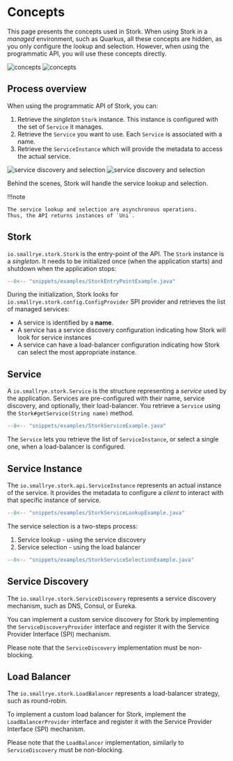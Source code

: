 # Concepts

This page presents the concepts used in Stork.
When using Stork in a _managed_ environment, such as Quarkus, all these concepts are hidden, as you only configure the lookup and selection.
However, when using the programmatic API, you will use these concepts directly.


![concepts](target/stork.svg#only-light)
![concepts](target/stork_dark.svg#only-dark)

## Process overview

When using the programmatic API of Stork, you can:

1. Retrieve the _singleton_ `Stork` instance. This instance is configured with the set of `Service` it manages.
2. Retrieve the `Service` you want to use. Each `Service` is associated with a name.
3. Retrieve the `ServiceInstance` which will provide the metadata to access the actual service.

![service discovery and selection](target/sequence.svg#only-light)
![service discovery and selection](target/sequence_dark.svg#only-dark)

Behind the scenes, Stork will handle the service lookup and selection.

!!!note

    The service lookup and selection are asynchronous operations.
    Thus, the API returns instances of `Uni`. 

## Stork

`io.smallrye.stork.Stork` is the entry-point of the API.
The `Stork` instance is a _singleton_.
It needs to be initialized once (when the application starts) and shutdown when the application stops:

```java linenums="1"
--8<-- "snippets/examples/StorkEntryPointExample.java"
```

During the initialization, Stork looks for `io.smallrye.stork.config.ConfigProvider` SPI provider and retrieves the list of managed services:

* A service is identified by a **name**. 
* A service has a service discovery configuration indicating how Stork will look for service instances
* A service can have a load-balancer configuration indicating how Stork can select the most appropriate instance.

## Service

A `io.smallrye.stork.Service` is the structure representing a _service_ used by the application.
Services are pre-configured with their name, service discovery, and optionally, their load-balancer.
You retrieve a `Service` using the `Stork#getService(String name)` method.

```java linenums="1"
--8<-- "snippets/examples/StorkServiceExample.java"
```

The `Service` lets you retrieve the list of `ServiceInstance`, or select a single one, when a load-balancer is configured.

## Service Instance

The `io.smallrye.stork.api.ServiceInstance` represents an actual instance of the service. 
It provides the metadata to configure a _client_ to interact with that specific instance of service.

```java linenums="1"
--8<-- "snippets/examples/StorkServiceLookupExample.java"
```

The service selection is a two-steps process:

1. Service lookup - using the service discovery
2. Service selection - using the load balancer

```java linenums="1"
--8<-- "snippets/examples/StorkServiceSelectionExample.java"
```

## Service Discovery

The `io.smallrye.stork.ServiceDiscovery` represents a service discovery mechanism, such as DNS, Consul, or Eureka.

You can implement a custom service discovery for Stork by implementing the `ServiceDiscoveryProvider`
interface and register it with the Service Provider Interface (SPI) mechanism.

Please note that the `ServiceDiscovery` implementation must be non-blocking.

## Load Balancer

The `io.smallrye.stork.LoadBalancer` represents a load-balancer strategy, such as round-robin.

To implement a custom load balancer for Stork, implement the `LoadBalancerProvider`
interface and register it with the Service Provider Interface (SPI) mechanism.

Please note that the `LoadBalancer` implementation, similarly to `ServiceDiscovery`
must be non-blocking.